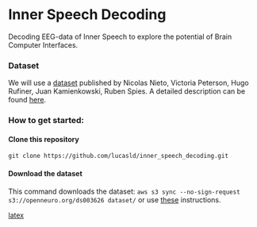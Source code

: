 # Inner Speech Decoding

Decoding EEG-data of Inner Speech to explore the potential of Brain Computer Interfaces.

### Dataset
We will use a [dataset](https://openneuro.org/datasets/ds003626) published by Nicolas Nieto, Victoria Peterson, Hugo Rufiner, Juan Kamienkowski, Ruben Spies.
A detailed description can be found [here](https://www.biorxiv.org/content/10.1101/2021.04.19.440473v1.full).

### How to get started:
#### Clone this repository
`git clone https://github.com/lucasld/inner_speech_decoding.git`
#### Download the dataset
This command downloads the dataset:
`aws s3 sync --no-sign-request s3://openneuro.org/ds003626 dataset/`
or use [these](https://openneuro.org/datasets/ds003626/versions/2.1.0/download) instructions.

[latex](https://sharelatex.gwdg.de/project/6214980ed0e70d008e1712b8/invite/token/0ac8314082fe570c96281b0abaf636062d64c8e1d5bf696d?project_name=Inner%20Speech%20Dokumentation&user_first_name=Fabienne)
